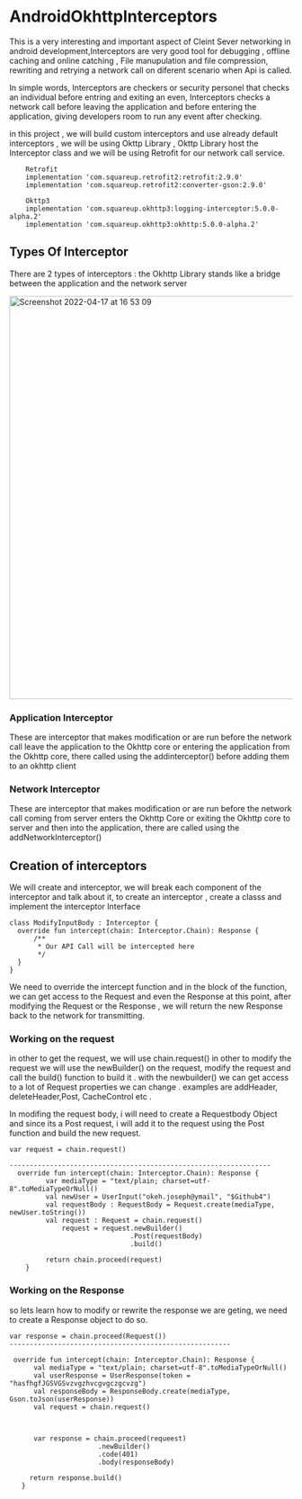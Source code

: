 # AndroidOkhttpInterceptors

This is a very interesting and important aspect of Cleint Sever networking in android development,Interceptors are very good tool for debugging , offline 
caching and online catching , File manupulation and file compression, rewriting and retrying a network call on diferent scenario when Api is called.

In simple words, Interceptors are checkers or security personel that checks an individual before entring and exiting an even, Interceptors checks a network call 
before leaving the application and  before entering the application, giving developers room to run any event after checking. 

in this project , we will build custom interceptors and use already default interceptors , we will be using Okttp Library , Okttp Library host the Interceptor class and we will be using 
Retrofit for our network call service. 
```
    Retrofit
    implementation 'com.squareup.retrofit2:retrofit:2.9.0'
    implementation 'com.squareup.retrofit2:converter-gson:2.9.0'
    
    Okttp3
    implementation 'com.squareup.okhttp3:logging-interceptor:5.0.0-alpha.2'
    implementation 'com.squareup.okhttp3:okhttp:5.0.0-alpha.2'
```

## Types Of Interceptor
 There are 2 types of interceptors : 
   the Okhttp Library stands like a bridge between the application and the network server 
   
   <img width="717" alt="Screenshot 2022-04-17 at 16 53 09" src="https://user-images.githubusercontent.com/46386915/163722820-342627e2-c7a2-4c35-9275-6f8445e37acb.png">

 
 ### Application Interceptor
 These are interceptor that makes modification or are run before the network call leave the application to the Okhttp core or entering the application from the Okhttp core, there called using the 
 addinterceptor() before adding them to an okhttp client 
 
 ### Network Interceptor 
 These are interceptor that makes modification or are run before the network call coming from server  enters the Okhttp Core or exiting the Okhttp core to server and then into the application, there are called using the addNetworkInterceptor()
 
 ## Creation of interceptors 
  We will create and interceptor, we will break each component of the interceptor and talk about it, to create an interceptor , create a classs and implement the interceptor Interface 
  ```
 class ModifyInputBody : Interceptor {
    override fun intercept(chain: Interceptor.Chain): Response {
        /**
         * Our API Call will be intercepted here
         */
    }
}
```
We need to override the intercept function and in the block of the function, we can get access to the Request and even the Response at this point, after modifying the Request or the Response , we will return the new Response back to the network for transmitting. 

### Working on the request 
  in other to get the request, we will use chain.request()
  in other to modify the request we will use the newBuilder() on the request, modify the request and call the build() function to build it . 
  with the newbuilder() we can get access to a lot of Request  properties we can change . examples are addHeader, deleteHeader,Post, CacheControl etc .
  
  In modifing the request body, i will need to create a Requestbody Object and since its a Post request, i will add it to the request using the Post function and build the new request. 
  
```
var request = chain.request()

-----------------------------------------------------------------
  override fun intercept(chain: Interceptor.Chain): Response {
         var mediaType = "text/plain; charset=utf-8".toMediaTypeOrNull()
         val newUser = UserInput("okeh.joseph@ymail", "$Github4")
         val requestBody : RequestBody = Request.create(mediaType, newUser.toString())
         val request : Request = chain.request()
             request = request.newBuilder()
                              .Post(requestBody)
                              .build()
             
         return chain.proceed(request)
    }

```

### Working on the Response 
 so lets learn how to modify or rewrite the response we are geting, we need to create a Response object to do so. 
 
 ```
 var response = chain.proceed(Request())
 -------------------------------------------------------
 
  override fun intercept(chain: Interceptor.Chain): Response {
       val mediaType = "text/plain; charset=utf-8".toMediaTypeOrNull()
       val userResponse = UserResponse(token = "hasfhgfJGSVGSvzvgzhvcgvgczgcvzg")
       val responseBody = ResponseBody.create(mediaType, Gson.toJson(userResponse))
       val request = chain.request()
       
       
       
       var response = chain.proceed(requeest)
                       .newBuilder()
                       .code(401)
                       .body(responseBody)
                       
      return response.build()
    }
 
 ```
 
 
  
